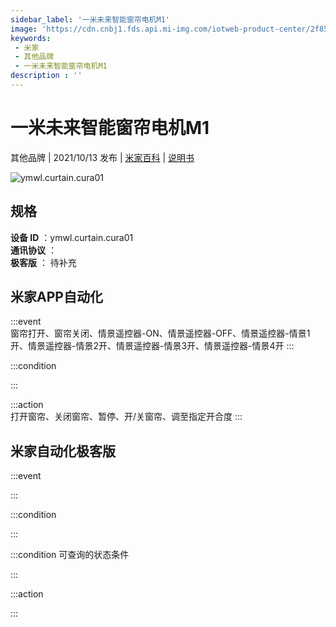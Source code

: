 ```yaml
---
sidebar_label: '一米未来智能窗帘电机M1'
image: 'https://cdn.cnbj1.fds.api.mi-img.com/iotweb-product-center/2f859892088e0a2f0cc6a3d1c0ca12bf_1629855149492.png?GalaxyAccessKeyId=AKVGLQWBOVIRQ3XLEW&Expires=9223372036854775807&Signature=v/MJdEM6j4Ts8xbGYCuM+UhTGSo='
keywords: 
 - 米家
 - 其他品牌
 - 一米未来智能窗帘电机M1
description : ''
---
```

# 一米未来智能窗帘电机M1

其他品牌 | 2021/10/13 发布 | [米家百科](https://home.mi.com/webapp/content/baike/product/index.html?model=ymwl.curtain.cura01) | [说明书](https://home.mi.com/views/introduction.html?model=ymwl.curtain.cura01&region=cn)

![ymwl.curtain.cura01](https://cdn.cnbj1.fds.api.mi-img.com/iotweb-product-center/2f859892088e0a2f0cc6a3d1c0ca12bf_1629855149492.png?GalaxyAccessKeyId=AKVGLQWBOVIRQ3XLEW&Expires=9223372036854775807&Signature=v/MJdEM6j4Ts8xbGYCuM+UhTGSo=)

## 规格  
> 
**设备 ID** ：ymwl.curtain.cura01  
**通讯协议** ：  
**极客版**  ： 待补充 


## 米家APP自动化  

:::event  
窗帘打开、窗帘关闭、情景遥控器-ON、情景遥控器-OFF、情景遥控器-情景1开、情景遥控器-情景2开、情景遥控器-情景3开、情景遥控器-情景4开
:::

:::condition  

:::

:::action   
打开窗帘、关闭窗帘、暂停、开/关窗帘、调至指定开合度
:::

## 米家自动化极客版  

:::event  

:::

:::condition  

:::

:::condition 可查询的状态条件  

:::

:::action  

:::

        
